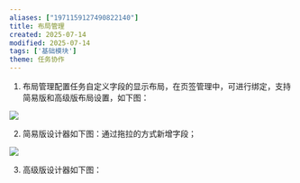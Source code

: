 ```yaml
---
aliases: ["1971159127490822140"]
title: 布局管理
created: 2025-07-14
modified: 2025-07-14
tags: ['基础模块']
theme: 任务协作
---
```


1. 布局管理配置任务自定义字段的显示布局，在页签管理中，可进行绑定，支持简易版和高级版布局设置，如下图：

![](https://myhelpdoc.oss-cn-heyuan.aliyuncs.com/mdimages/b8a59875e688614bae6366499b2967a9.jpg)

2. 简易版设计器如下图：通过拖拉的方式新增字段；

![](https://myhelpdoc.oss-cn-heyuan.aliyuncs.com/mdimages/99fa97472e8b80d897aa9fa4edfdae95.jpg)

3. 高级版设计器如下图：

